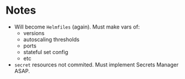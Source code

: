 # Notes

- Will become `Helmfiles` (again). Must make vars of:
    - versions
    - autoscaling thresholds
    - ports
    - stateful set config
    - etc
- `secret` resources not commited. Must implement Secrets Manager ASAP.